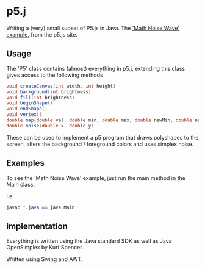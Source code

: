 # p5.j
Writing a (very) small subset of P5.js in Java. The ['Math Noise Wave' example.](https://p5js.org/examples/examples/Math_Noise_Wave.php) from the p5.js site.

## Usage
The 'P5' class contains (almost) everything in p5.j, extending this class gives access to the following methods

```Java
void createCanvas(int width, int height)
void background(int brightness)
void fill(int brightness)
void beginShape()
void endShape()
void vertex()
double map(double val, double min, double max, double newMin, double newMax)
double noise(double x, double y)
```

These can be used to implement a p5 program that draws polyshapes to the screen, alters the background / foreground colors and uses simplex noise.

## Examples
To see the 'Math Noise Wave' example, just run the main method in the Main class.

i.e.
```Java
javac *.java && java Main
```
## implementation
Everything is written using the Java standard SDK as well as Java OpenSimplex by Kurt Spencer.

Written using Swing and AWT.
